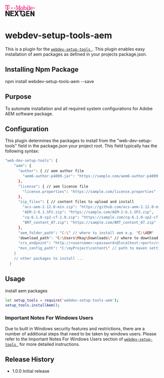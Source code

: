 ![T-Mobile](./documentation/images/T-Mobile-NextGen-Magenta-Tiny.png)

webdev-setup-tools-aem
======================

This is a plugin for the [`webdev-setup-tools `](https://github.com/tmo-ng/webdev-setup-tools).
This plugin enables easy installation of aem packages as defined in your projects package.json.
## Installing Npm Package

  npm install webdev-setup-tools-aem --save
## Purpose
To automate installation and all required system configurations for Adobe AEM software package.

## Configuration

This plugin determines the packages to install from the "web-dev-setup-tools" field in the package.json your project root.
This field typically has the following syntax:


  ```sh
  "web-dev-setup-tools": {
      "aem": {
        "author": { // aem author file
          "aem6-author-p4009.jar": "https://sample.com/aem6-author-p4009.jar"
        },
        "license": { // aem license file
          "license.properties": "https://sample.com/license.properties"
        },
        "zip_files": { // content files to upload and install
          "acs-aem-2.12.0-min.zip": "https://github.com/acs-aem-2.12.0-min.zip",
          "AEM-2-6.1.SP2.zip": "https://sample.com/AEM-2-6.1.SP2.zip",
          "cq-6.1.0-sp2-cf-1.0.zip": "https://sample.com/cq-6.1.0-sp2-cf-1.0.zip",
          "BRT_content_07.zip": "https://sample.com/BRT_content_07.zip"
        },
        "aem_folder_path": "C:\" // where to install aem e.g. "C:\AEM"
        "download_path": "C:\Users\Mkay\Downloads\" // where to download content files
        "crx_endpoint": "http://<username>:<password>@localhost:<port>/crx/packmgr/service.jsp" // where to upload and install content files
        "mvn_config_path": "C:\myProject\content\" // path to maven settings file pom.xml
      }
      // other packages to install ...
    }
  ```

## Usage

  install aem packages
  ```sh
  let setup_tools = require('webdev-setup-tools-aem');
  setup_tools.installAem();
  ```








### Important Notes For Windows Users

Due to built in Windows security features and restrictions, there are a number of additional steps that need to be taken by windows users.
Please refer to the Important Notes For Windows Users section of [`webdev-setup-tools `](https://github.com/tmo-ng/webdev-setup-tools#readme) for more detailed instructions.




## Release History

* 1.0.0 Initial release